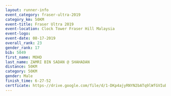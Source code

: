 ```yaml
---
layout: runner-info 
event_category: fraser-ultra-2019 
category_km: 50KM 
event-title: Fraser Ultra 2019 
event-location: Clock Tower Fraser Hill Malaysia 
event-logo: 
event-date: 08-17-2019 
overall_rank: 23
gender_rank: 17
bib: 5049
first_name: MOHD
last_name: ZAMRI BIN SADAN @ SHAHADAN
distance: 50KM
category: 50KM
gender: Male
finish_time: 6-27-52
certficate: https-//drive.google.com/file/d/1-DKp4ajyRNYN2bATq9lWfGVIuBtmEH-2/view?usp=sharing
---
```

